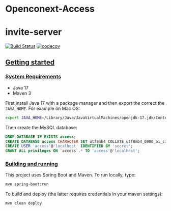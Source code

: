 # Openconext-Access
# invite-server

[![Build Status](https://github.com/OpenConext/OpenConext-Access/actions/workflows/maven.yml/badge.svg)](https://github.com/SOpenConext/OpenConext-Access/actions/workflows/maven.yml/badge.svg)
[![codecov](https://codecov.io/gh/OpenConext/OpenConext-Access/branch/main/graph/badge.svg?token=HZ7ES3TLQ9)](https://codecov.io/gh/OpenConext/OpenConext-Access)

## [Getting started](#getting-started)

### [System Requirements](#system-requirements)

- Java 17
- Maven 3

First install Java 17 with a package manager
and then export the correct the `JAVA_HOME`. For example on Mac OS:

```bash
export JAVA_HOME=/Library/Java/JavaVirtualMachines/openjdk-17.jdk/Contents/Home/
```

Then create the MySQL database:

```sql
DROP DATABASE IF EXISTS access;
CREATE DATABASE access CHARACTER SET utf8mb4 COLLATE utf8mb4_0900_ai_ci;
CREATE USER 'access'@'localhost' IDENTIFIED BY 'secret';
GRANT ALL privileges ON `access`.* TO 'access'@'localhost';
```

### [Building and running](#building-and-running)

This project uses Spring Boot and Maven. To run locally, type:

```bash
mvn spring-boot:run
```

To build and deploy (the latter requires credentials in your maven settings):

```bash
mvn clean deploy
```
